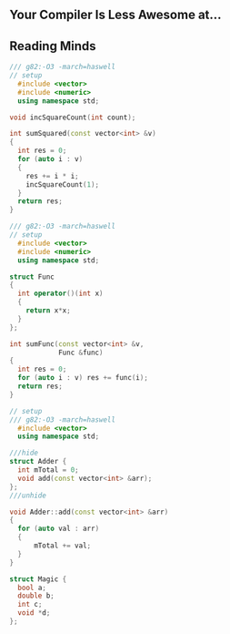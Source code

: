 <div class="white-bg">
<h2>Your Compiler Is Less Awesome at...</h2>
<h2 class="fragment">Reading Minds</h2>
</div>


```cpp
/// g82:-O3 -march=haswell
// setup
  #include <vector>
  #include <numeric>
  using namespace std;

void incSquareCount(int count);

int sumSquared(const vector<int> &v)
{
  int res = 0;
  for (auto i : v) 
  {
    res += i * i;
    incSquareCount(1);
  }
  return res;
}
```


```cpp
/// g82:-O3 -march=haswell
// setup
  #include <vector>
  #include <numeric>
  using namespace std;

struct Func 
{
  int operator()(int x) 
  {
    return x*x; 
  }
};

int sumFunc(const vector<int> &v, 
            Func &func)
{
  int res = 0;
  for (auto i : v) res += func(i);
  return res;
}
```


```cpp
// setup
/// g82:-O3 -march=haswell
  #include <vector>
  using namespace std;

///hide
struct Adder {
  int mTotal = 0;
  void add(const vector<int> &arr);
};
///unhide

void Adder::add(const vector<int> &arr)
{
  for (auto val : arr)
  {
      mTotal += val;
  }
}
```


```cpp
struct Magic {
  bool a;
  double b;
  int c;
  void *d;
};
```